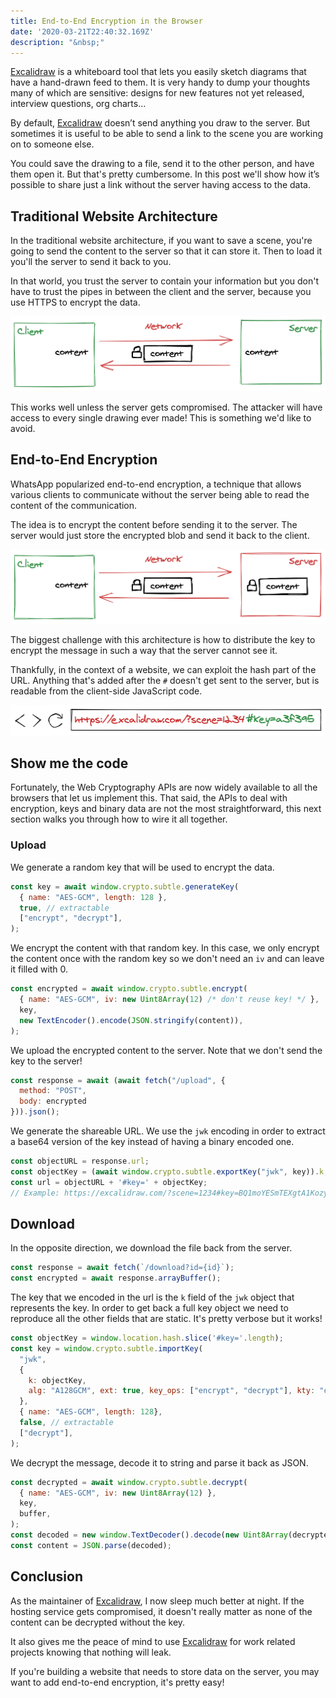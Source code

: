 ```yaml
---
title: End-to-End Encryption in the Browser
date: '2020-03-21T22:40:32.169Z'
description: "&nbsp;"
---
```


[Excalidraw](https://excalidraw.com/) is a whiteboard tool that lets you easily sketch diagrams that have a hand-drawn feed to them. It is very handy to dump your thoughts many of which are sensitive: designs for new features not yet released, interview questions, org charts...

By default, [Excalidraw](https://excalidraw.com/) doesn’t send anything you draw to the server. But sometimes it is useful to be able to send a link to the scene you are working on to someone else.

You could save the drawing to a file, send it to the other person, and have them open it. But that's pretty cumbersome. In this post we'll show how it’s possible to share just a link without the server having access to the data.

## Traditional Website Architecture

In the traditional website architecture, if you want to save a scene, you're going to send the content to the server so that it can store it. Then to load it you'll the server to send it back to you.

In that world, you trust the server to contain your information but you don't have to trust the pipes in between the client and the server, because you use HTTPS to encrypt the data.

[![Untrusted Network](untrusted-network.png)](https://excalidraw.com/#json=5649116445016064,yOfExolZoMhtGnysT3-LWA)

This works well unless the server gets compromised. The attacker will have access to every single drawing ever made! This is something we'd like to avoid.

## End-to-End Encryption

WhatsApp popularized end-to-end encryption, a technique that allows various clients to communicate without the server being able to read the content of the communication.

The idea is to encrypt the content before sending it to the server. The server would just store the encrypted blob and send it back to the client.

[![Untrusted Server](untrusted-server.png)](https://excalidraw.com/#json=5645858175451136,8w-G0ZXiOfRYAn7VWpANxw)

The biggest challenge with this architecture is how to distribute the key to encrypt the message in such a way that the server cannot see it.

Thankfully, in the context of a website, we can exploit the hash part of the URL. Anything that's added after the `#` doesn't get sent to the server, but is readable from the client-side JavaScript code.

[![url](url.png)](https://excalidraw.com/#json=5660568841093120,vki3y9xuEulFVHDqt-PBMw)


## Show me the code

Fortunately, the Web Cryptography APIs are now widely available to all the browsers that let us implement this. That said, the APIs to deal with encryption, keys and binary data are not the most straightforward, this next section walks you through how to wire it all together.

### Upload

We generate a random key that will be used to encrypt the data.

```javascript
const key = await window.crypto.subtle.generateKey(
  { name: "AES-GCM", length: 128 },
  true, // extractable
  ["encrypt", "decrypt"],
);
```

We encrypt the content with that random key. In this case, we only encrypt the content once with the random key so we don't need an `iv` and can leave it filled with 0.

```javascript
const encrypted = await window.crypto.subtle.encrypt(
  { name: "AES-GCM", iv: new Uint8Array(12) /* don't reuse key! */ },
  key,
  new TextEncoder().encode(JSON.stringify(content)),
);
```

We upload the encrypted content to the server. Note that we don't send the key to the server!

```javascript
const response = await (await fetch("/upload", {
  method: "POST",
  body: encrypted
})).json();
```

We generate the shareable URL. We use the `jwk` encoding in order to extract a base64 version of the key instead of having a binary encoded one.

```javascript
const objectURL = response.url;
const objectKey = (await window.crypto.subtle.exportKey("jwk", key)).k;
const url = objectURL + '#key=' + objectKey;
// Example: https://excalidraw.com/?scene=1234#key=BQ1moYESmTEXgtA1KozyVw
```

## Download

In the opposite direction, we download the file back from the server.

```javascript
const response = await fetch(`/download?id={id}`);
const encrypted = await response.arrayBuffer();
```

The key that we encoded in the url is the `k` field of the `jwk` object that represents the key. In order to get back a full key object we need to reproduce all the other fields that are static. It's pretty verbose but it works!

```javascript
const objectKey = window.location.hash.slice('#key='.length);
const key = window.crypto.subtle.importKey(
  "jwk",
  {
    k: objectKey,
    alg: "A128GCM", ext: true, key_ops: ["encrypt", "decrypt"], kty: "oct",
  },
  { name: "AES-GCM", length: 128},
  false, // extractable
  ["decrypt"],
);
```

We decrypt the message, decode it to string and parse it back as JSON.

```javascript
const decrypted = await window.crypto.subtle.decrypt(
  { name: "AES-GCM", iv: new Uint8Array(12) },
  key,
  buffer,
);
const decoded = new window.TextDecoder().decode(new Uint8Array(decrypted));
const content = JSON.parse(decoded);
```

## Conclusion

As the maintainer of [Excalidraw](https://excalidraw.com/), I now sleep much better at night. If the hosting service gets compromised, it doesn't really matter as none of the content can be decrypted without the key.

It also gives me the peace of mind to use [Excalidraw](https://excalidraw.com/) for work related projects knowing that nothing will leak.

If you're building a website that needs to store data on the server, you may want to add end-to-end encryption, it's pretty easy!
